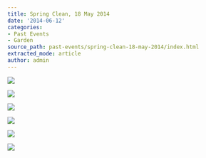 ```yaml
---
title: Spring Clean, 18 May 2014
date: '2014-06-12'
categories:
- Past Events
- Garden
source_path: past-events/spring-clean-18-may-2014/index.html
extracted_mode: article
author: admin
---
```


[![](/assets/images/2014/06/Spring-Clean-2014-273-150x150.jpg)](past-events/spring-clean-18-may-2014/attachment/spring-clean-2014-273/)

[![](/assets/images/2014/06/Spring-Clean-2014-280-150x150.jpg)](past-events/spring-clean-18-may-2014/attachment/spring-clean-2014-280/)

[![](/assets/images/2014/06/Spring-Clean-2014-287-150x150.jpg)](past-events/spring-clean-18-may-2014/attachment/spring-clean-2014-287/)

[![](/assets/images/2014/06/Spring-Clean-2014-299-150x150.jpg)](past-events/spring-clean-18-may-2014/attachment/spring-clean-2014-299/)

[![](/assets/images/2014/06/Spring-Clean-2014-318-150x150.jpg)](past-events/spring-clean-18-may-2014/attachment/spring-clean-2014-318/)

[![](/assets/images/2014/06/Spring-Clean-2014-344-150x150.jpg)](past-events/spring-clean-18-may-2014/attachment/spring-clean-2014-344/)
